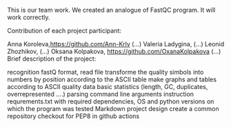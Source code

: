 This is our team work. We created an analogue of FastQC program. It will work correctly.

Сontribution of each project participant:

Anna Koroleva,https://github.com/Ann-Krlv (...)
Valeria Ladygina, (...)
Leonid Zhozhikov, (...)
Oksana Kolpakova, https://github.com/OxanaKolpakova (...)
Brief description of the project:

recognition fastQ format, read file
transforme the quality simbols into numbers by position according to the ASCII table
make graphs and tables according to ASCII quality data
basic statistics (length, GC, duplicates, overrepresented ....)
parsing command line arguments
instruction
requrements.txt with required dependencies, OS and python versions on which the program was tested
Markdown project design
create a common repository
checkout for PEP8 in github actions
